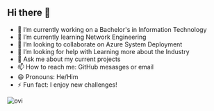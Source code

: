 ## Hi there 👋

<!--
**spacemarmot/spacemarmot** is a ✨ _special_ ✨ repository because its `README.md` (this file) appears on your GitHub profile.

Here are some ideas to get you started:
-->

- 🔭 I’m currently working on a Bachelor's in Information Technology
- 🌱 I’m currently learning Network Engineering
- 👯 I’m looking to collaborate on Azure System Deployment
- 🤔 I’m looking for help with Learning more about the Industry
- 💬 Ask me about my current projects
- 📫 How to reach me: GitHub mesasges or email
- 😄 Pronouns: He/Him
- ⚡ Fun fact: I enjoy new challenges!




<img src="https://github-readme-stats.vercel.app/api/top-langs?username=madushadhanushka&show_icons=true&locale=en&layout=compact&theme=chartreuse-dark" alt="ovi" />
